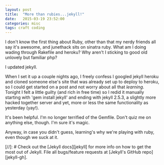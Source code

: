 ```yaml
---
layout: post
title:  "More than rubies...jekyll!"
date:   2015-03-19 23:52:00
categories: misc
tags: craft coding
---
```


I don't know the first thing about Ruby, other than that my nerdy friends all say it's awesome, and junethack sits on sinatra ruby.
What am I doing wading through Rakefile and heroku?
Why aren't I sticking to good old unlovely but familiar php?

I updated jekyll.

When I set it up a couple nights ago, I freely confess I googled jekyll heroku and cloned someone else's site that was already set up to deploy to heroku, so I could get started on a post and not worry about all that *learning*.
Tonight I felt a little guilty (and rich in free time) so I redid it manually starting with 'gem install jekyll' and ending with jekyll 2.5.3, a slightly more hacked together server and yet, more or less the same functionality as yesterday (yay!).

It's been helpful. I'm no longer terrified of the Gemfile.
Don't quiz me on anything else, though. I'm sure it's magic.

Anyway, in case you didn't guess, learning's why we're playing with ruby, even though we suck at it.


[//]: # Check out the [Jekyll docs][jekyll] for more info on how to get the most out of Jekyll. File all bugs/feature requests at [Jekyll's GitHub repo][jekyll-gh].
